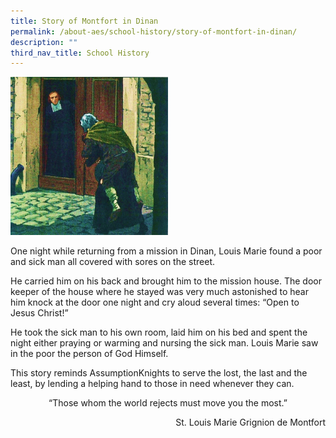 ```yaml
---
title: Story of Montfort in Dinan
permalink: /about-aes/school-history/story-of-montfort-in-dinan/
description: ""
third_nav_title: School History
---
```

<style>  
img {  
  display: block;  
  margin-left: auto;  
  margin-right: auto;  
}  
</style>  
<body><img src="/images/Dinan.jpeg" alt="Story of Montfort in Dinan" style="width:50%;">  
  
</body>

One night while returning from a mission in Dinan, Louis Marie found a poor and sick man all covered with sores on the street.

  

He carried him on his back and brought him to the mission house. The door keeper of the house where he stayed was very much astonished to hear him knock at the door one night and cry aloud several times: “Open to Jesus Christ!”

  

He took the sick man to his own room, laid him on his bed and spent the night either praying or warming and nursing the sick man. Louis Marie saw in the poor the person of God Himself.

  

This story reminds AssumptionKnights to serve the lost, the last and the least, by lending a helping hand to those in need whenever they can.

<p style="text-align:center;">“Those whom the world rejects must move you the most.”</p>

<p style="text-align:right;">St. Louis Marie Grignion de Montfort</p>